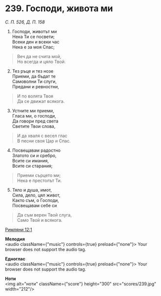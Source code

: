 # 239. Господи, живота ми

_С. П. 526, Д. П. 158_

1. Господи, животът ми  
Нека Ти се посвети;  
Всеки ден и всеки час  
Нека е за моя Спас;  

> Веч да не счита мой,  
> Но всегда и цяло Твой.  

2. Тез ръце и тез нозе  
Приеми, да бъдат те  
Самоволни Ти слуги,  
Предани и ревностни,  

> И по волята Твоя  
> Да се движат всякога.  

3. Устните ми приеми,  
Гласа ми, о господи,  
Да говори пред света  
Светите Твои слова,  

> И да хваля с весел глас  
> В песни своя Цар и Спас.  

4. Посвещавам радостно  
Златото си и сребро,  
Всите си имания,  
Всите си старания;  

> Приеми сърцето ми;  
> Нека е престолът Ти.  

5. Тяло и душа, имот,  
Сила, дело, цял живот,  
Както съм, о Господи,  
Посвещавам себе си  

> Да съм верен Твой слуга,  
> Само Твой и всякога.

[Римляни 12:1](http://biblia.bg/index.php?k=52&g=12&s=1)

**Мелодия**  
<audio className={"music"} controls={true} preload={"none"}>
    <source src="mp3/239.mp3" type="audio/mpeg"/>
    Your browser does not support the audio tag.
</audio>

**Едноглас**  
<audio className={"music"} controls={true} preload={"none"}>
    <source src="transp/239.mp3" type="audio/mpeg"/>
    Your browser does not support the audio tag.
</audio>

**Ноти**  
<img alt="ноти" className={"score"} height="300" src="scores/239.jpg" width="212"/>

